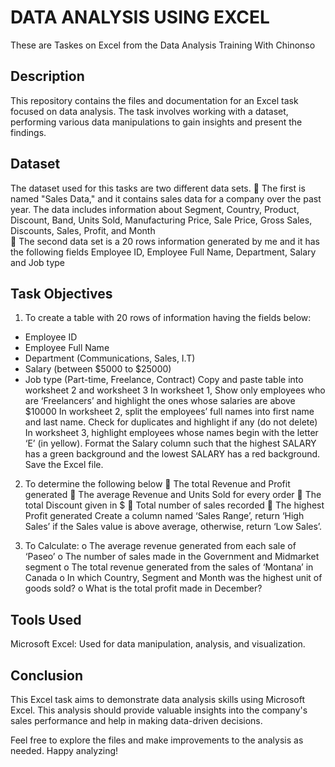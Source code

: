 # DATA ANALYSIS USING EXCEL
These are Taskes on Excel from the Data Analysis Training With Chinonso  

## Description

This repository contains the files and documentation for an Excel task focused on data analysis. The task involves working with a dataset, performing various data manipulations to gain insights and present the findings.

## Dataset
The dataset used for this tasks are two different data sets. 
	The first is named "Sales Data," and it contains sales data for a company over the past year. The data includes information about Segment, Country, Product, Discount, Band, Units Sold, Manufacturing Price, Sale Price, Gross Sales, Discounts, Sales, Profit, and Month	 
	The second  data set is a 20 rows information generated by me and it has the following fields Employee ID, Employee Full Name, Department, Salary and Job type


## Task Objectives

1. To create a table with 20 rows of information having the fields below: 
-	Employee ID
-	Employee Full Name
-	Department (Communications, Sales, I.T)
-	Salary (between $5000 to $25000)
-	Job type (Part-time, Freelance, Contract)
Copy and paste table into worksheet 2 and worksheet 3
In worksheet 1, Show only employees who are ‘Freelancers’ and highlight the ones whose salaries are above $10000
In worksheet 2, split the employees’ full names into first name and last name. Check for duplicates and highlight if any (do not delete)
In worksheet 3, highlight employees whose names begin with the letter ‘E’ (in yellow). Format the Salary column such that the highest SALARY has a green background and the lowest SALARY has a red background.
Save the Excel file.
 
2. To determine the following below
	The total Revenue and Profit generated
	The average Revenue and Units Sold for every order
	The total Discount given in $
	Total number of sales recorded
	The highest Profit generated
Create a column named ‘Sales Range’, return ‘High Sales’ if the Sales value is above average, otherwise, return ‘Low Sales’.
 
3. To Calculate:
o	The average revenue generated from each sale of ‘Paseo’
o	The number of sales made in the Government and Midmarket segment
o	The total revenue generated from the sales of ‘Montana’ in Canada
o	In which Country, Segment and Month was the highest unit of goods sold?
o	What is the total profit made in December?

## Tools Used

Microsoft Excel: Used for data manipulation, analysis, and visualization.

## Conclusion

This Excel task aims to demonstrate data analysis skills using Microsoft Excel. This analysis should provide valuable insights into the company's sales performance and help in making data-driven decisions.

Feel free to explore the files and make improvements to the analysis as needed. Happy analyzing!

